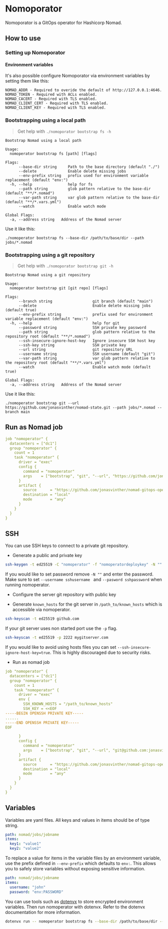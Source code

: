 # Nomoporator
Nomoporator is a GitOps operator for Hashicorp Nomad.

## How to use

### Setting up Nomoporator

#### Environment variables
It's also possible configure Nomoporator via environment variables by setting them like this:
```
NOMAD_ADDR - Required to overide the default of http://127.0.0.1:4646.
NOMAD_TOKEN - Required with ACLs enabled.
NOMAD_CACERT - Required with TLS enabled.
NOMAD_CLIENT_CERT - Required with TLS enabled.
NOMAD_CLIENT_KEY - Required with TLS enabled.
```

### Bootstrapping using a local path

> Get help with `./nomoporator bootstrap fs -h`

```
Bootstrap Nomad using a local path

Usage:
  nomoperator bootstrap fs [path] [flags]

Flags:
      --base-dir string     Path to the base directory (default "./")
      --delete              Enable delete missing jobs
      --env-prefix string   prefix used for environment variable replacement (default "env:")
  -h, --help                help for fs
      --path string         glob pattern relative to the base-dir (default "**/*.nomad")
      --var-path string     var glob pattern relative to the base-dir (default "**/*.vars.yml")
      --watch               Enable watch mode

Global Flags:
  -a, --address string   Address of the Nomad server
```

Use it like this:
```
./nomoperator bootstrap fs --base-dir /path/to/base/dir --path jobs/*.nomad
```

### Bootstrapping using a git repository

> Get help with `./nomoporator bootstrap git -h`

```
Bootstrap Nomad using a git repository

Usage:
  nomoperator bootstrap git [git repo] [flags]

Flags:
      --branch string                  git branch (default "main")
      --delete                         Enable delete missing jobs (default true)
      --env-prefix string              prefix used for environment variable replacement (default "env:")
  -h, --help                           help for git
      --password string                SSH private key password
      --path string                    glob pattern relative to the repository root (default "**/*.nomad")
      --ssh-insecure-ignore-host-key   Ignore insecure SSH host key
      --ssh-key string                 SSH private key
      --url string                     git repository URL
      --username string                SSH username (default "git")
      --var-path string                var glob pattern relative to the repository root (default "**/*.vars.yml")
      --watch                          Enable watch mode (default true)

Global Flags:
  -a, --address string   Address of the Nomad server
```

Use it like this:
```
./nomoperator bootstrap git --url https://github.com/jonasvinther/nomad-state.git --path jobs/*.nomad --branch main
```

## Run as Nomad job
```yaml
job "nomoperator" {
  datacenters = ["dc1"]
  group "nomoperator" {
    count = 1
    task "nomoperator" {
      driver = "exec"
      config {
        command = "nomoperator"
        args    = ["bootstrap", "git", "--url", "https://github.com/jonasvinther/nomad-state.git", "--branch", "main", "--path", "jobs/*.nomad"]
      }
      artifact {
        source      = "https://github.com/jonasvinther/nomad-gitops-operator/releases/download/v0.0.2/nomad-gitops-operator_0.0.2_linux_amd64.tar.gz"
        destination = "local"
        mode        = "any"
      }
    }
  }
}
```

## SSH

You can use SSH keys to connect to a private git repository.

* Generate a public and private key

```bash
ssh-keygen -t ed25519 -C "nomoperator" -f "nomoperatordeploykey" -N ""
```

If you would like to set password remove `-N ""` and enter the password. Make sure to set `--username sshusername ` and `--pasword sshpassword` when running nomoperator.

* Configure the server git repository with public key

* Generate `known_hosts` for the git server in `/path_to/known_hosts` which is accessible via nomoperator.

```bash
ssh-keyscan -t ed25519 github.com
```

If your git server uses non started port use the `-p` flag.

```bash
ssh-keyscan -t ed25519 -p 2222 mygitserver.com
```

If you would like to avoid using hosts files you can set `--ssh-insecure-ignore-host-key=true`. This is highly discouraged due to security risks.

* Run as nomad job

```yaml
job "nomoperator" {
  datacenters = ["dc1"]
  group "nomoperator" {
    count = 1
    task "nomoperator" {
      driver = "exec"
      env {
        SSH_KNOWN_HOSTS = "/path_to/known_hosts"
        SSH_KEY = <<EOF
-----BEGIN OPENSSH PRIVATE KEY-----
......
-----END OPENSSH PRIVATE KEY-----
EOF

      }
      config {
        command = "nomoperator"
        args    = ["bootstrap", "git", "--url", "git@github.com:jonasvinther/nomad-state.git", "--branch", "main", "--path", "/prod-env", "--username", "git", "--password", "", "--ssh-key", "$SSH_KEY"]
      }
      artifact {
        source      = "https://github.com/jonasvinther/nomad-gitops-operator/releases/download/v0.0.2/nomad-gitops-operator_0.0.2_linux_amd64.tar.gz"
        destination = "local"
        mode        = "any"
      }
    }
  }
}
```

## Variables

Variables are yaml files. All keys and values in items should be of type string.

```yaml
path: nomad/jobs/jobname
items:
  key1: "value1"
  key2: "value2"
```

To replace a value for items in the variable files by an environment variable, use the prefix defined in `--env-prefix` which defaults to `env:`.
This allows you to safely store variables without exposing sensitive information.

```yaml
path: nomad/jobs/jobname
items:
  username: "john"
  password: "env:PASSWORD"
```

You can use tools such as [dotenvx](https://dotenvx.com) to store encrypted environment variables. Then run nomoperator with dotenvx. Refer to the dotenvx documentation for more information.

```bash
dotenvx run -- nomoperator bootstrap fs --base-dir /path/to/base/dir --path jobs/*.nomad
```
